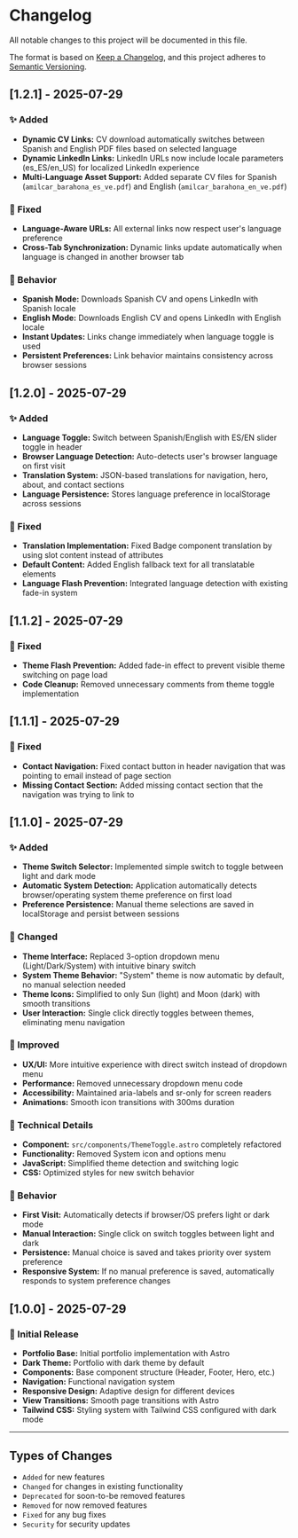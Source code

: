 # Changelog

All notable changes to this project will be documented in this file.

The format is based on [Keep a Changelog](https://keepachangelog.com/en/1.0.0/),
and this project adheres to [Semantic Versioning](https://semver.org/spec/v2.0.0.html).

## [1.2.1] - 2025-07-29

### ✨ Added
- **Dynamic CV Links:** CV download automatically switches between Spanish and English PDF files based on selected language
- **Dynamic LinkedIn Links:** LinkedIn URLs now include locale parameters (es_ES/en_US) for localized LinkedIn experience
- **Multi-Language Asset Support:** Added separate CV files for Spanish (`amilcar_barahona_es_ve.pdf`) and English (`amilcar_barahona_en_ve.pdf`)

### 🔧 Fixed
- **Language-Aware URLs:** All external links now respect user's language preference
- **Cross-Tab Synchronization:** Dynamic links update automatically when language is changed in another browser tab

### 🎯 Behavior
- **Spanish Mode:** Downloads Spanish CV and opens LinkedIn with Spanish locale
- **English Mode:** Downloads English CV and opens LinkedIn with English locale
- **Instant Updates:** Links change immediately when language toggle is used
- **Persistent Preferences:** Link behavior maintains consistency across browser sessions

## [1.2.0] - 2025-07-29

### ✨ Added
- **Language Toggle:** Switch between Spanish/English with ES/EN slider toggle in header
- **Browser Language Detection:** Auto-detects user's browser language on first visit
- **Translation System:** JSON-based translations for navigation, hero, about, and contact sections
- **Language Persistence:** Stores language preference in localStorage across sessions

### 🔧 Fixed
- **Translation Implementation:** Fixed Badge component translation by using slot content instead of attributes
- **Default Content:** Added English fallback text for all translatable elements
- **Language Flash Prevention:** Integrated language detection with existing fade-in system

## [1.1.2] - 2025-07-29

### 🔧 Fixed
- **Theme Flash Prevention:** Added fade-in effect to prevent visible theme switching on page load
- **Code Cleanup:** Removed unnecessary comments from theme toggle implementation

## [1.1.1] - 2025-07-29

### 🔧 Fixed
- **Contact Navigation:** Fixed contact button in header navigation that was pointing to email instead of page section
- **Missing Contact Section:** Added missing contact section that the navigation was trying to link to

## [1.1.0] - 2025-07-29

### ✨ Added
- **Theme Switch Selector:** Implemented simple switch to toggle between light and dark mode
- **Automatic System Detection:** Application automatically detects browser/operating system theme preference on first load
- **Preference Persistence:** Manual theme selections are saved in localStorage and persist between sessions

### 🔄 Changed
- **Theme Interface:** Replaced 3-option dropdown menu (Light/Dark/System) with intuitive binary switch
- **System Theme Behavior:** "System" theme is now automatic by default, no manual selection needed
- **Theme Icons:** Simplified to only Sun (light) and Moon (dark) with smooth transitions
- **User Interaction:** Single click directly toggles between themes, eliminating menu navigation

### 🎨 Improved
- **UX/UI:** More intuitive experience with direct switch instead of dropdown menu
- **Performance:** Removed unnecessary dropdown menu code
- **Accessibility:** Maintained aria-labels and sr-only for screen readers
- **Animations:** Smooth icon transitions with 300ms duration

### 🔧 Technical Details
- **Component:** `src/components/ThemeToggle.astro` completely refactored
- **Functionality:** Removed System icon and options menu
- **JavaScript:** Simplified theme detection and switching logic
- **CSS:** Optimized styles for new switch behavior

### 🎯 Behavior
- **First Visit:** Automatically detects if browser/OS prefers light or dark mode
- **Manual Interaction:** Single click on switch toggles between light and dark
- **Persistence:** Manual choice is saved and takes priority over system preference
- **Responsive System:** If no manual preference is saved, automatically responds to system preference changes

## [1.0.0] - 2025-07-29

### 🎉 Initial Release
- **Portfolio Base:** Initial portfolio implementation with Astro
- **Dark Theme:** Portfolio with dark theme by default
- **Components:** Base component structure (Header, Footer, Hero, etc.)
- **Navigation:** Functional navigation system
- **Responsive Design:** Adaptive design for different devices
- **View Transitions:** Smooth page transitions with Astro
- **Tailwind CSS:** Styling system with Tailwind CSS configured with dark mode

---

## Types of Changes
- `Added` for new features
- `Changed` for changes in existing functionality
- `Deprecated` for soon-to-be removed features
- `Removed` for now removed features
- `Fixed` for any bug fixes
- `Security` for security updates
